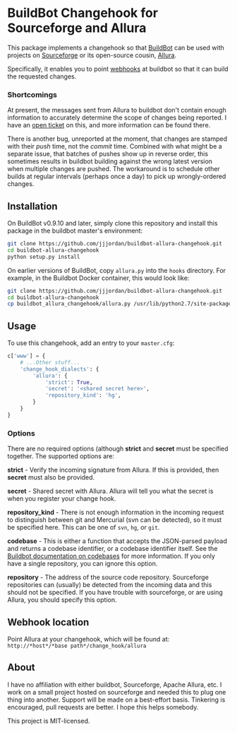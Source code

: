 # BuildBot Changehook for Sourceforge and Allura

This package implements a changehook so that [BuildBot](https://buildbot.net/)
can be used with projects on [Sourceforge](https://sourceforge.net/) or its
open-source cousin, [Allura](https://allura.apache.org/).

Specifically, it enables you to point [webhooks](https://forge-allura.apache.org/p/allura/wiki/Webhooks/)
at buildbot so that it can build the requested changes.

### Shortcomings

At present, the messages sent from Allura to buildbot don't contain enough
information to accurately determine the scope of changes being reported.  I
have an [open ticket](https://forge-allura.apache.org/p/allura/tickets/8151/)
on this, and more information can be found there.

There is another bug, unreported at the moment, that changes are stamped
with their *push* time, not the *commit* time.  Combined with what might be
a separate issue, that batches of pushes show up in reverse order, this
sometimes results in buildbot building against the wrong latest version when
multiple changes are pushed.  The workaround is to schedule other builds at
regular intervals (perhaps once a day) to pick up wrongly-ordered changes.

## Installation

On BuildBot v0.9.10 and later, simply clone this repository and install this
package in the buildbot master's environment:

```sh
git clone https://github.com/jjjordan/buildbot-allura-changehook.git
cd buildbot-allura-changehook
python setup.py install
```

On earlier versions of BuildBot, copy `allura.py` into the `hooks`
directory.  For example, in the Buildbot Docker container, this would look
like:

```sh
git clone https://github.com/jjjordan/buildbot-allura-changehook.git
cd buildbot-allura-changehook
cp buildbot_allura_changehook/allura.py /usr/lib/python2.7/site-packages/buildbot/www/hooks
```

## Usage

To use this changehook, add an entry to your `master.cfg`:

```python
c['www'] = {
	# ...Other stuff...
	'change_hook_dialects': {
		'allura': {
			'strict': True,
			'secret': '<shared secret here>',
			'repository_kind': 'hg',
		}
	}
}
```

### Options

There are no required options (although **strict** and **secret** must be
specified together.  The supported options are:

**strict** - Verify the incoming signature from Allura. If this is provided,
then **secret** must also be provided.

**secret** - Shared secret with Allura.  Allura will tell you what the
secret is when you register your change hook.

**repository_kind** - There is not enough information in the incoming
request to distinguish between git and Mercurial (svn can be detected), so
it must be specified here.  This can be one of `svn`, `hg`, or `git`.

**codebase** - This is either a function that accepts the JSON-parsed
payload and returns a codebase identifier, or a codebase identifier itself. 
See the [Buildbot documentation on codebases](http://docs.buildbot.net/latest/manual/concepts.html#codebase)
for more information.  If you only have a single repository, you can ignore
this option.

**repository** - The address of the source code repository.  Sourceforge
repositories can (usually) be detected from the incoming data and this
should not be specified.  If you have trouble with sourceforge, or are using
Allura, you should specify this option.

## Webhook location

Point Allura at your changehook, which will be found at: `http://*host*/*base path*/change_hook/allura`

## About

I have no affiliation with either buildbot, Sourceforge, Apache Allura, etc. 
I work on a small project hosted on sourceforge and needed this to plug one
thing into another.  Support will be made on a best-effort basis.  Tinkering
is encouraged, pull requests are better.  I hope this helps somebody.

This project is MIT-licensed.
